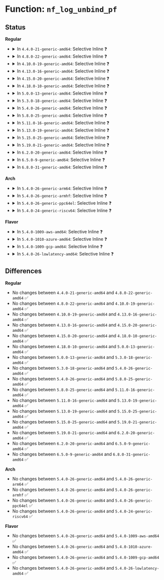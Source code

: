 # Function: <code>nf_log_unbind_pf</code>

## Status
<b>Regular</b>
<ul>
<li>
<details>
<summary>In <code>4.4.0-21-generic-amd64</code>: Selective Inline ❓</summary>

```c
void nf_log_unbind_pf(struct net * net, u_int8_t pf)
```

```json
{
  "name": "nf_log_unbind_pf",
  "collision_type": "Unique Global",
  "inline_type": "Selective",
  "funcs": [
    {
      "addr": 18446744071586521966,
      "name": "nf_log_unbind_pf",
      "external": true,
      "loc": "net/netfilter/nf_log.c:140",
      "file": "net/netfilter/nf_log.c",
      "inline": "not declared, inlined",
      "caller_inline": [
        "net/netfilter/nf_log.c:nf_log_proc_dostring"
      ],
      "caller_func": []
    }
  ],
  "symbols": [
    {
      "addr": 18446744071586522592,
      "name": "nf_log_unbind_pf",
      "section": ".text",
      "bind": "STB_GLOBAL",
      "size": 72
    }
  ]
}
```
</details>
</li>
<li>
<details>
<summary>In <code>4.8.0-22-generic-amd64</code>: Selective Inline ❓</summary>

```c
void nf_log_unbind_pf(struct net * net, u_int8_t pf)
```

```json
{
  "name": "nf_log_unbind_pf",
  "collision_type": "Unique Global",
  "inline_type": "Selective",
  "funcs": [
    {
      "addr": 18446744071586964396,
      "name": "nf_log_unbind_pf",
      "external": true,
      "loc": "net/netfilter/nf_log.c:140",
      "file": "net/netfilter/nf_log.c",
      "inline": "not declared, inlined",
      "caller_inline": [
        "net/netfilter/nf_log.c:nf_log_proc_dostring"
      ],
      "caller_func": []
    }
  ],
  "symbols": [
    {
      "addr": 18446744071586965232,
      "name": "nf_log_unbind_pf",
      "section": ".text",
      "bind": "STB_GLOBAL",
      "size": 70
    }
  ]
}
```
</details>
</li>
<li>
<details>
<summary>In <code>4.10.0-19-generic-amd64</code>: Selective Inline ❓</summary>

```c
void nf_log_unbind_pf(struct net * net, u_int8_t pf)
```

```json
{
  "name": "nf_log_unbind_pf",
  "collision_type": "Unique Global",
  "inline_type": "Selective",
  "funcs": [
    {
      "addr": 18446744071587159256,
      "name": "nf_log_unbind_pf",
      "external": true,
      "loc": "net/netfilter/nf_log.c:141",
      "file": "net/netfilter/nf_log.c",
      "inline": "not declared, inlined",
      "caller_inline": [
        "net/netfilter/nf_log.c:nf_log_proc_dostring"
      ],
      "caller_func": []
    }
  ],
  "symbols": [
    {
      "addr": 18446744071587160000,
      "name": "nf_log_unbind_pf",
      "section": ".text",
      "bind": "STB_GLOBAL",
      "size": 70
    }
  ]
}
```
</details>
</li>
<li>
<details>
<summary>In <code>4.13.0-16-generic-amd64</code>: Selective Inline ❓</summary>

```c
void nf_log_unbind_pf(struct net * net, u_int8_t pf)
```

```json
{
  "name": "nf_log_unbind_pf",
  "collision_type": "Unique Global",
  "inline_type": "Selective",
  "funcs": [
    {
      "addr": 18446744071587290648,
      "name": "nf_log_unbind_pf",
      "external": true,
      "loc": "net/netfilter/nf_log.c:143",
      "file": "net/netfilter/nf_log.c",
      "inline": "not declared, inlined",
      "caller_inline": [
        "net/netfilter/nf_log.c:nf_log_proc_dostring"
      ],
      "caller_func": []
    }
  ],
  "symbols": [
    {
      "addr": 18446744071587291376,
      "name": "nf_log_unbind_pf",
      "section": ".text",
      "bind": "STB_GLOBAL",
      "size": 71
    }
  ]
}
```
</details>
</li>
<li>
<details>
<summary>In <code>4.15.0-20-generic-amd64</code>: Selective Inline ❓</summary>

```c
void nf_log_unbind_pf(struct net * net, u_int8_t pf)
```

```json
{
  "name": "nf_log_unbind_pf",
  "collision_type": "Unique Global",
  "inline_type": "Selective",
  "funcs": [
    {
      "addr": 18446744071587812088,
      "name": "nf_log_unbind_pf",
      "external": true,
      "loc": "net/netfilter/nf_log.c:143",
      "file": "net/netfilter/nf_log.c",
      "inline": "not declared, inlined",
      "caller_inline": [
        "net/netfilter/nf_log.c:nf_log_proc_dostring"
      ],
      "caller_func": []
    }
  ],
  "symbols": [
    {
      "addr": 18446744071587812816,
      "name": "nf_log_unbind_pf",
      "section": ".text",
      "bind": "STB_GLOBAL",
      "size": 71
    }
  ]
}
```
</details>
</li>
<li>
<details>
<summary>In <code>4.18.0-10-generic-amd64</code>: Selective Inline ❓</summary>

```c
void nf_log_unbind_pf(struct net * net, u_int8_t pf)
```

```json
{
  "name": "nf_log_unbind_pf",
  "collision_type": "Unique Global",
  "inline_type": "Selective",
  "funcs": [
    {
      "addr": 18446744071588154851,
      "name": "nf_log_unbind_pf",
      "external": true,
      "loc": "net/netfilter/nf_log.c:143",
      "file": "net/netfilter/nf_log.c",
      "inline": "not declared, inlined",
      "caller_inline": [
        "net/netfilter/nf_log.c:nf_log_proc_dostring"
      ],
      "caller_func": []
    }
  ],
  "symbols": [
    {
      "addr": 18446744071588155744,
      "name": "nf_log_unbind_pf",
      "section": ".text",
      "bind": "STB_GLOBAL",
      "size": 70
    }
  ]
}
```
</details>
</li>
<li>
<details>
<summary>In <code>5.0.0-13-generic-amd64</code>: Selective Inline ❓</summary>

```c
void nf_log_unbind_pf(struct net * net, u_int8_t pf)
```

```json
{
  "name": "nf_log_unbind_pf",
  "collision_type": "Unique Global",
  "inline_type": "Selective",
  "funcs": [
    {
      "addr": 18446744071588338003,
      "name": "nf_log_unbind_pf",
      "external": true,
      "loc": "net/netfilter/nf_log.c:143",
      "file": "net/netfilter/nf_log.c",
      "inline": "not declared, inlined",
      "caller_inline": [
        "net/netfilter/nf_log.c:nf_log_proc_dostring",
        "net/netfilter/nf_log.c:nf_log_proc_dostring"
      ],
      "caller_func": []
    }
  ],
  "symbols": [
    {
      "addr": 18446744071588338896,
      "name": "nf_log_unbind_pf",
      "section": ".text",
      "bind": "STB_GLOBAL",
      "size": 70
    }
  ]
}
```
</details>
</li>
<li>
<details>
<summary>In <code>5.3.0-18-generic-amd64</code>: Selective Inline ❓</summary>

```c
void nf_log_unbind_pf(struct net * net, u_int8_t pf)
```

```json
{
  "name": "nf_log_unbind_pf",
  "collision_type": "Unique Global",
  "inline_type": "Selective",
  "funcs": [
    {
      "addr": 18446744071588738275,
      "name": "nf_log_unbind_pf",
      "external": true,
      "loc": "net/netfilter/nf_log.c:144",
      "file": "net/netfilter/nf_log.c",
      "inline": "not declared, inlined",
      "caller_inline": [
        "net/netfilter/nf_log.c:nf_log_proc_dostring",
        "net/netfilter/nf_log.c:nf_log_proc_dostring"
      ],
      "caller_func": []
    }
  ],
  "symbols": [
    {
      "addr": 18446744071588739056,
      "name": "nf_log_unbind_pf",
      "section": ".text",
      "bind": "STB_GLOBAL",
      "size": 70
    }
  ]
}
```
</details>
</li>
<li>
<details>
<summary>In <code>5.4.0-26-generic-amd64</code>: Selective Inline ❓</summary>

```c
void nf_log_unbind_pf(struct net * net, u_int8_t pf)
```

```json
{
  "name": "nf_log_unbind_pf",
  "collision_type": "Unique Global",
  "inline_type": "Selective",
  "funcs": [
    {
      "addr": 18446744071588962067,
      "name": "nf_log_unbind_pf",
      "external": true,
      "loc": "net/netfilter/nf_log.c:144",
      "file": "net/netfilter/nf_log.c",
      "inline": "not declared, inlined",
      "caller_inline": [
        "net/netfilter/nf_log.c:nf_log_proc_dostring",
        "net/netfilter/nf_log.c:nf_log_proc_dostring"
      ],
      "caller_func": []
    }
  ],
  "symbols": [
    {
      "addr": 18446744071588962848,
      "name": "nf_log_unbind_pf",
      "section": ".text",
      "bind": "STB_GLOBAL",
      "size": 70
    }
  ]
}
```
</details>
</li>
<li>
<details>
<summary>In <code>5.8.0-25-generic-amd64</code>: Selective Inline ❓</summary>

```c
void nf_log_unbind_pf(struct net * net, u_int8_t pf)
```

```json
{
  "name": "nf_log_unbind_pf",
  "collision_type": "Unique Global",
  "inline_type": "Selective",
  "funcs": [
    {
      "addr": 18446744071589917107,
      "name": "nf_log_unbind_pf",
      "external": true,
      "loc": "net/netfilter/nf_log.c:144",
      "file": "net/netfilter/nf_log.c",
      "inline": "not declared, inlined",
      "caller_inline": [
        "net/netfilter/nf_log.c:nf_log_proc_dostring",
        "net/netfilter/nf_log.c:nf_log_proc_dostring"
      ],
      "caller_func": []
    }
  ],
  "symbols": [
    {
      "addr": 18446744071589917920,
      "name": "nf_log_unbind_pf",
      "section": ".text",
      "bind": "STB_GLOBAL",
      "size": 74
    }
  ]
}
```
</details>
</li>
<li>
<details>
<summary>In <code>5.11.0-16-generic-amd64</code>: Selective Inline ❓</summary>

```c
void nf_log_unbind_pf(struct net * net, u_int8_t pf)
```

```json
{
  "name": "nf_log_unbind_pf",
  "collision_type": "Unique Global",
  "inline_type": "Selective",
  "funcs": [
    {
      "addr": 18446744071589958179,
      "name": "nf_log_unbind_pf",
      "external": true,
      "loc": "net/netfilter/nf_log.c:144",
      "file": "net/netfilter/nf_log.c",
      "inline": "not declared, inlined",
      "caller_inline": [
        "net/netfilter/nf_log.c:nf_log_proc_dostring",
        "net/netfilter/nf_log.c:nf_log_proc_dostring"
      ],
      "caller_func": []
    }
  ],
  "symbols": [
    {
      "addr": 18446744071589958976,
      "name": "nf_log_unbind_pf",
      "section": ".text",
      "bind": "STB_GLOBAL",
      "size": 73
    }
  ]
}
```
</details>
</li>
<li>
<details>
<summary>In <code>5.13.0-19-generic-amd64</code>: Selective Inline ❓</summary>

```c
void nf_log_unbind_pf(struct net * net, u_int8_t pf)
```

```json
{
  "name": "nf_log_unbind_pf",
  "collision_type": "Unique Global",
  "inline_type": "Selective",
  "funcs": [
    {
      "addr": 18446744071589872982,
      "name": "nf_log_unbind_pf",
      "external": true,
      "loc": "net/netfilter/nf_log.c:144",
      "file": "net/netfilter/nf_log.c",
      "inline": "not declared, inlined",
      "caller_inline": [
        "net/netfilter/nf_log.c:nf_log_proc_dostring",
        "net/netfilter/nf_log.c:nf_log_proc_dostring"
      ],
      "caller_func": []
    }
  ],
  "symbols": [
    {
      "addr": 18446744071589873536,
      "name": "nf_log_unbind_pf",
      "section": ".text",
      "bind": "STB_GLOBAL",
      "size": 73
    }
  ]
}
```
</details>
</li>
<li>
<details>
<summary>In <code>5.15.0-25-generic-amd64</code>: Selective Inline ❓</summary>

```c
void nf_log_unbind_pf(struct net * net, u_int8_t pf)
```

```json
{
  "name": "nf_log_unbind_pf",
  "collision_type": "Unique Global",
  "inline_type": "Selective",
  "funcs": [
    {
      "addr": 18446744071590635750,
      "name": "nf_log_unbind_pf",
      "external": true,
      "loc": "net/netfilter/nf_log.c:144",
      "file": "net/netfilter/nf_log.c",
      "inline": "not declared, inlined",
      "caller_inline": [
        "net/netfilter/nf_log.c:nf_log_proc_dostring",
        "net/netfilter/nf_log.c:nf_log_proc_dostring"
      ],
      "caller_func": []
    }
  ],
  "symbols": [
    {
      "addr": 18446744071590636320,
      "name": "nf_log_unbind_pf",
      "section": ".text",
      "bind": "STB_GLOBAL",
      "size": 98
    }
  ]
}
```
</details>
</li>
<li>
<details>
<summary>In <code>5.19.0-21-generic-amd64</code>: Selective Inline ❓</summary>

```c
void nf_log_unbind_pf(struct net * net, u_int8_t pf)
```

```json
{
  "name": "nf_log_unbind_pf",
  "collision_type": "Unique Global",
  "inline_type": "Selective",
  "funcs": [
    {
      "addr": 18446744071592259450,
      "name": "nf_log_unbind_pf",
      "external": true,
      "loc": "net/netfilter/nf_log.c:144",
      "file": "net/netfilter/nf_log.c",
      "inline": "not declared, inlined",
      "caller_inline": [
        "net/netfilter/nf_log.c:nf_log_proc_dostring",
        "net/netfilter/nf_log.c:nf_log_proc_dostring"
      ],
      "caller_func": []
    }
  ],
  "symbols": [
    {
      "addr": 18446744071592260048,
      "name": "nf_log_unbind_pf",
      "section": ".text",
      "bind": "STB_GLOBAL",
      "size": 114
    }
  ]
}
```
</details>
</li>
<li>
<details>
<summary>In <code>6.2.0-20-generic-amd64</code>: Selective Inline ❓</summary>

```c
void nf_log_unbind_pf(struct net * net, u_int8_t pf)
```

```json
{
  "name": "nf_log_unbind_pf",
  "collision_type": "Unique Global",
  "inline_type": "Selective",
  "funcs": [
    {
      "addr": 18446744071594093802,
      "name": "nf_log_unbind_pf",
      "external": true,
      "loc": "net/netfilter/nf_log.c:144",
      "file": "net/netfilter/nf_log.c",
      "inline": "not declared, inlined",
      "caller_inline": [
        "net/netfilter/nf_log.c:nf_log_proc_dostring",
        "net/netfilter/nf_log.c:nf_log_proc_dostring"
      ],
      "caller_func": []
    }
  ],
  "symbols": [
    {
      "addr": 18446744071594094480,
      "name": "nf_log_unbind_pf",
      "section": ".text",
      "bind": "STB_GLOBAL",
      "size": 114
    }
  ]
}
```
</details>
</li>
<li>
<details>
<summary>In <code>6.5.0-9-generic-amd64</code>: Selective Inline ❓</summary>

```c
void nf_log_unbind_pf(struct net * net, u_int8_t pf)
```

```json
{
  "name": "nf_log_unbind_pf",
  "collision_type": "Unique Global",
  "inline_type": "Selective",
  "funcs": [
    {
      "addr": 18446744071594478874,
      "name": "nf_log_unbind_pf",
      "external": true,
      "loc": "net/netfilter/nf_log.c:144",
      "file": "net/netfilter/nf_log.c",
      "inline": "not declared, inlined",
      "caller_inline": [
        "net/netfilter/nf_log.c:nf_log_proc_dostring",
        "net/netfilter/nf_log.c:nf_log_proc_dostring"
      ],
      "caller_func": []
    }
  ],
  "symbols": [
    {
      "addr": 18446744071594479584,
      "name": "nf_log_unbind_pf",
      "section": ".text",
      "bind": "STB_GLOBAL",
      "size": 115
    }
  ]
}
```
</details>
</li>
<li>
<details>
<summary>In <code>6.8.0-31-generic-amd64</code>: Selective Inline ❓</summary>

```c
void nf_log_unbind_pf(struct net * net, u_int8_t pf)
```

```json
{
  "name": "nf_log_unbind_pf",
  "collision_type": "Unique Global",
  "inline_type": "Selective",
  "funcs": [
    {
      "addr": 18446744071595281242,
      "name": "nf_log_unbind_pf",
      "external": true,
      "loc": "net/netfilter/nf_log.c:144",
      "file": "net/netfilter/nf_log.c",
      "inline": "not declared, inlined",
      "caller_inline": [
        "net/netfilter/nf_log.c:nf_log_proc_dostring",
        "net/netfilter/nf_log.c:nf_log_proc_dostring"
      ],
      "caller_func": []
    }
  ],
  "symbols": [
    {
      "addr": 18446744071595281952,
      "name": "nf_log_unbind_pf",
      "section": ".text",
      "bind": "STB_GLOBAL",
      "size": 115
    }
  ]
}
```
</details>
</li>
</ul>
<b>Arch</b>
<ul>
<li>
<details>
<summary>In <code>5.4.0-26-generic-arm64</code>: Selective Inline ❓</summary>

```c
void nf_log_unbind_pf(struct net * net, u_int8_t pf)
```

```json
{
  "name": "nf_log_unbind_pf",
  "collision_type": "Unique Global",
  "inline_type": "Selective",
  "funcs": [
    {
      "addr": 18446603336502564332,
      "name": "nf_log_unbind_pf",
      "external": true,
      "loc": "net/netfilter/nf_log.c:144",
      "file": "net/netfilter/nf_log.c",
      "inline": "not declared, inlined",
      "caller_inline": [
        "net/netfilter/nf_log.c:nf_log_proc_dostring",
        "net/netfilter/nf_log.c:nf_log_proc_dostring"
      ],
      "caller_func": []
    }
  ],
  "symbols": [
    {
      "addr": 18446603336502565272,
      "name": "nf_log_unbind_pf",
      "section": ".text",
      "bind": "STB_GLOBAL",
      "size": 92
    }
  ]
}
```
</details>
</li>
<li>
<details>
<summary>In <code>5.4.0-26-generic-armhf</code>: Selective Inline ❓</summary>

```c
void nf_log_unbind_pf(struct net * net, u_int8_t pf)
```

```json
{
  "name": "nf_log_unbind_pf",
  "collision_type": "Unique Global",
  "inline_type": "Selective",
  "funcs": [
    {
      "addr": 3235270784,
      "name": "nf_log_unbind_pf",
      "external": true,
      "loc": "net/netfilter/nf_log.c:144",
      "file": "net/netfilter/nf_log.c",
      "inline": "not declared, inlined",
      "caller_inline": [
        "net/netfilter/nf_log.c:nf_log_proc_dostring",
        "net/netfilter/nf_log.c:nf_log_proc_dostring"
      ],
      "caller_func": []
    }
  ],
  "symbols": [
    {
      "addr": 3235271628,
      "name": "nf_log_unbind_pf",
      "section": ".text",
      "bind": "STB_GLOBAL",
      "size": 76
    }
  ]
}
```
</details>
</li>
<li>
<details>
<summary>In <code>5.4.0-26-generic-ppc64el</code>: Selective Inline ❓</summary>

```c
void nf_log_unbind_pf(struct net * net, u_int8_t pf)
```

```json
{
  "name": "nf_log_unbind_pf",
  "collision_type": "Unique Global",
  "inline_type": "Selective",
  "funcs": [
    {
      "addr": 13835058055296146716,
      "name": "nf_log_unbind_pf",
      "external": true,
      "loc": "net/netfilter/nf_log.c:144",
      "file": "net/netfilter/nf_log.c",
      "inline": "not declared, inlined",
      "caller_inline": [
        "net/netfilter/nf_log.c:nf_log_proc_dostring",
        "net/netfilter/nf_log.c:nf_log_proc_dostring"
      ],
      "caller_func": []
    }
  ],
  "symbols": [
    {
      "addr": 13835058055296147344,
      "name": "nf_log_unbind_pf",
      "section": ".text",
      "bind": "STB_GLOBAL",
      "size": 124
    }
  ]
}
```
</details>
</li>
<li>
<details>
<summary>In <code>5.4.0-24-generic-riscv64</code>: Selective Inline ❓</summary>

```c
void nf_log_unbind_pf(struct net * net, u_int8_t pf)
```

```json
{
  "name": "nf_log_unbind_pf",
  "collision_type": "Unique Global",
  "inline_type": "Selective",
  "funcs": [
    {
      "addr": 18446743936278723110,
      "name": "nf_log_unbind_pf",
      "external": true,
      "loc": "net/netfilter/nf_log.c:144",
      "file": "net/netfilter/nf_log.c",
      "inline": "not declared, inlined",
      "caller_inline": [
        "net/netfilter/nf_log.c:nf_log_proc_dostring",
        "net/netfilter/nf_log.c:nf_log_proc_dostring"
      ],
      "caller_func": []
    }
  ],
  "symbols": [
    {
      "addr": 18446743936278723838,
      "name": "nf_log_unbind_pf",
      "section": ".text",
      "bind": "STB_GLOBAL",
      "size": 88
    }
  ]
}
```
</details>
</li>
</ul>
<b>Flavor</b>
<ul>
<li>
<details>
<summary>In <code>5.4.0-1009-aws-amd64</code>: Selective Inline ❓</summary>

```c
void nf_log_unbind_pf(struct net * net, u_int8_t pf)
```

```json
{
  "name": "nf_log_unbind_pf",
  "collision_type": "Unique Global",
  "inline_type": "Selective",
  "funcs": [
    {
      "addr": 18446744071588568451,
      "name": "nf_log_unbind_pf",
      "external": true,
      "loc": "net/netfilter/nf_log.c:144",
      "file": "net/netfilter/nf_log.c",
      "inline": "not declared, inlined",
      "caller_inline": [
        "net/netfilter/nf_log.c:nf_log_proc_dostring",
        "net/netfilter/nf_log.c:nf_log_proc_dostring"
      ],
      "caller_func": []
    }
  ],
  "symbols": [
    {
      "addr": 18446744071588569232,
      "name": "nf_log_unbind_pf",
      "section": ".text",
      "bind": "STB_GLOBAL",
      "size": 70
    }
  ]
}
```
</details>
</li>
<li>
<details>
<summary>In <code>5.4.0-1010-azure-amd64</code>: Selective Inline ❓</summary>

```c
void nf_log_unbind_pf(struct net * net, u_int8_t pf)
```

```json
{
  "name": "nf_log_unbind_pf",
  "collision_type": "Unique Global",
  "inline_type": "Selective",
  "funcs": [
    {
      "addr": 18446744071588280435,
      "name": "nf_log_unbind_pf",
      "external": true,
      "loc": "net/netfilter/nf_log.c:144",
      "file": "net/netfilter/nf_log.c",
      "inline": "not declared, inlined",
      "caller_inline": [
        "net/netfilter/nf_log.c:nf_log_proc_dostring",
        "net/netfilter/nf_log.c:nf_log_proc_dostring"
      ],
      "caller_func": []
    }
  ],
  "symbols": [
    {
      "addr": 18446744071588281216,
      "name": "nf_log_unbind_pf",
      "section": ".text",
      "bind": "STB_GLOBAL",
      "size": 70
    }
  ]
}
```
</details>
</li>
<li>
<details>
<summary>In <code>5.4.0-1009-gcp-amd64</code>: Selective Inline ❓</summary>

```c
void nf_log_unbind_pf(struct net * net, u_int8_t pf)
```

```json
{
  "name": "nf_log_unbind_pf",
  "collision_type": "Unique Global",
  "inline_type": "Selective",
  "funcs": [
    {
      "addr": 18446744071588900627,
      "name": "nf_log_unbind_pf",
      "external": true,
      "loc": "net/netfilter/nf_log.c:144",
      "file": "net/netfilter/nf_log.c",
      "inline": "not declared, inlined",
      "caller_inline": [
        "net/netfilter/nf_log.c:nf_log_proc_dostring",
        "net/netfilter/nf_log.c:nf_log_proc_dostring"
      ],
      "caller_func": [
        "net/netfilter/nfnetlink_log.c:nfulnl_recv_config"
      ]
    }
  ],
  "symbols": [
    {
      "addr": 18446744071588901408,
      "name": "nf_log_unbind_pf",
      "section": ".text",
      "bind": "STB_GLOBAL",
      "size": 70
    }
  ]
}
```
</details>
</li>
<li>
<details>
<summary>In <code>5.4.0-26-lowlatency-amd64</code>: Selective Inline ❓</summary>

```c
void nf_log_unbind_pf(struct net * net, u_int8_t pf)
```

```json
{
  "name": "nf_log_unbind_pf",
  "collision_type": "Unique Global",
  "inline_type": "Selective",
  "funcs": [
    {
      "addr": 18446744071589043155,
      "name": "nf_log_unbind_pf",
      "external": true,
      "loc": "net/netfilter/nf_log.c:144",
      "file": "net/netfilter/nf_log.c",
      "inline": "not declared, inlined",
      "caller_inline": [
        "net/netfilter/nf_log.c:nf_log_proc_dostring",
        "net/netfilter/nf_log.c:nf_log_proc_dostring"
      ],
      "caller_func": []
    }
  ],
  "symbols": [
    {
      "addr": 18446744071589043952,
      "name": "nf_log_unbind_pf",
      "section": ".text",
      "bind": "STB_GLOBAL",
      "size": 70
    }
  ]
}
```
</details>
</li>
</ul>

## Differences
<b>Regular</b>
<ul>
<li>
No changes between <code>4.4.0-21-generic-amd64</code> and <code>4.8.0-22-generic-amd64</code> ✅
</li>
<li>
No changes between <code>4.8.0-22-generic-amd64</code> and <code>4.10.0-19-generic-amd64</code> ✅
</li>
<li>
No changes between <code>4.10.0-19-generic-amd64</code> and <code>4.13.0-16-generic-amd64</code> ✅
</li>
<li>
No changes between <code>4.13.0-16-generic-amd64</code> and <code>4.15.0-20-generic-amd64</code> ✅
</li>
<li>
No changes between <code>4.15.0-20-generic-amd64</code> and <code>4.18.0-10-generic-amd64</code> ✅
</li>
<li>
No changes between <code>4.18.0-10-generic-amd64</code> and <code>5.0.0-13-generic-amd64</code> ✅
</li>
<li>
No changes between <code>5.0.0-13-generic-amd64</code> and <code>5.3.0-18-generic-amd64</code> ✅
</li>
<li>
No changes between <code>5.3.0-18-generic-amd64</code> and <code>5.4.0-26-generic-amd64</code> ✅
</li>
<li>
No changes between <code>5.4.0-26-generic-amd64</code> and <code>5.8.0-25-generic-amd64</code> ✅
</li>
<li>
No changes between <code>5.8.0-25-generic-amd64</code> and <code>5.11.0-16-generic-amd64</code> ✅
</li>
<li>
No changes between <code>5.11.0-16-generic-amd64</code> and <code>5.13.0-19-generic-amd64</code> ✅
</li>
<li>
No changes between <code>5.13.0-19-generic-amd64</code> and <code>5.15.0-25-generic-amd64</code> ✅
</li>
<li>
No changes between <code>5.15.0-25-generic-amd64</code> and <code>5.19.0-21-generic-amd64</code> ✅
</li>
<li>
No changes between <code>5.19.0-21-generic-amd64</code> and <code>6.2.0-20-generic-amd64</code> ✅
</li>
<li>
No changes between <code>6.2.0-20-generic-amd64</code> and <code>6.5.0-9-generic-amd64</code> ✅
</li>
<li>
No changes between <code>6.5.0-9-generic-amd64</code> and <code>6.8.0-31-generic-amd64</code> ✅
</li>
</ul>
<b>Arch</b>
<ul>
<li>
No changes between <code>5.4.0-26-generic-amd64</code> and <code>5.4.0-26-generic-arm64</code> ✅
</li>
<li>
No changes between <code>5.4.0-26-generic-amd64</code> and <code>5.4.0-26-generic-armhf</code> ✅
</li>
<li>
No changes between <code>5.4.0-26-generic-amd64</code> and <code>5.4.0-26-generic-ppc64el</code> ✅
</li>
<li>
No changes between <code>5.4.0-26-generic-amd64</code> and <code>5.4.0-24-generic-riscv64</code> ✅
</li>
</ul>
<b>Flavor</b>
<ul>
<li>
No changes between <code>5.4.0-26-generic-amd64</code> and <code>5.4.0-1009-aws-amd64</code> ✅
</li>
<li>
No changes between <code>5.4.0-26-generic-amd64</code> and <code>5.4.0-1010-azure-amd64</code> ✅
</li>
<li>
No changes between <code>5.4.0-26-generic-amd64</code> and <code>5.4.0-1009-gcp-amd64</code> ✅
</li>
<li>
No changes between <code>5.4.0-26-generic-amd64</code> and <code>5.4.0-26-lowlatency-amd64</code> ✅
</li>
</ul>
